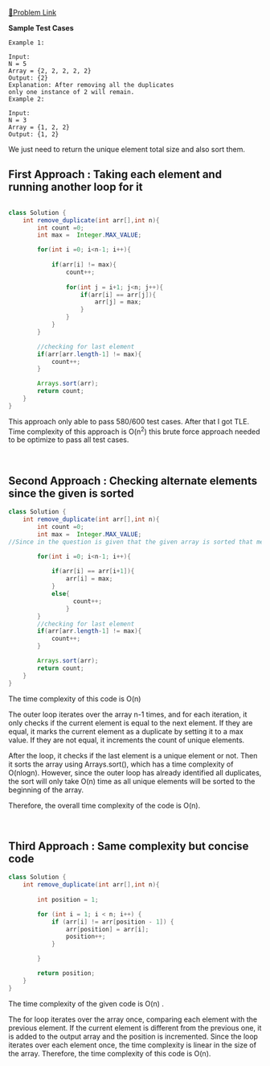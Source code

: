 [📍Problem Link](https://practice.geeksforgeeks.org/problems/remove-duplicate-elements-from-sorted-array/1?utm_source=youtube&utm_medium=collab_striver_ytdescription&utm_campaign=remove-duplicate-elements-from-sorted-array)

**Sample Test Cases**
```
Example 1:

Input:
N = 5
Array = {2, 2, 2, 2, 2}
Output: {2}
Explanation: After removing all the duplicates 
only one instance of 2 will remain.
Example 2:

Input:
N = 3
Array = {1, 2, 2}
Output: {1, 2}
```
We just need to return the unique element total size and also sort them.

## First Approach : Taking each element and running another loop for it

```java

class Solution {
    int remove_duplicate(int arr[],int n){
        int count =0;
        int max =  Integer.MAX_VALUE;

        for(int i =0; i<n-1; i++){
            
            if(arr[i] != max){
                count++;
                
                for(int j = i+1; j<n; j++){
                    if(arr[i] == arr[j]){
                        arr[j] = max;
                    }
                }  
            }
        }

        //checking for last element
        if(arr[arr.length-1] != max){
            count++;
        }

        Arrays.sort(arr);
        return count;
    }
}

```

This approach only able to pass 580/600 test cases. After that I got TLE. <br>
Time complexity of this approach is O(n<sup>2</sup>) 
this brute force approach needed to be optimize to pass all test cases.

<br>

## Second Approach : Checking alternate elements since the given is sorted

```java
class Solution {
    int remove_duplicate(int arr[],int n){
        int count =0;
        int max =  Integer.MAX_VALUE;
//Since in the question is given that the given array is sorted that means all duplicates going to be consistent

        for(int i =0; i<n-1; i++){
            
            if(arr[i] == arr[i+1]){
                arr[i] = max;
            }
            else{
                  count++;
                }
        }
        //checking for last element
        if(arr[arr.length-1] != max){
            count++;
        }

        Arrays.sort(arr);
        return count;
    }
}
```


The time complexity of this code is O(n)

The outer loop iterates over the array n-1 times, and for each iteration, it only checks if the current element is equal to the next element. If they are equal, it marks the current element as a duplicate by setting it to a max value. If they are not equal, it increments the count of unique elements.

After the loop, it checks if the last element is a unique element or not. Then it sorts the array using Arrays.sort(), which has a time complexity of O(nlogn). However, since the outer loop has already identified all duplicates, the sort will only take O(n) time as all unique elements will be sorted to the beginning of the array.

Therefore, the overall time complexity of the code is O(n).

<br>

## Third Approach : Same complexity but concise code

```java
class Solution {
    int remove_duplicate(int arr[],int n){
        
        int position = 1;

        for (int i = 1; i < n; i++) {
            if (arr[i] != arr[position - 1]) {
                arr[position] = arr[i];
                position++;
            }

        }

        return position;
    }
}
```

The time complexity of the given code is O(n) .

The for loop iterates over the array once, comparing each element with the previous element. If the current element is different from the previous one, it is added to the output array and the position is incremented. Since the loop iterates over each element once, the time complexity is linear in the size of the array. Therefore, the time complexity of this code is O(n).